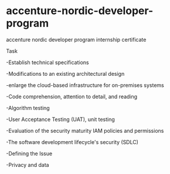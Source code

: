 # accenture-nordic-developer-program
accenture nordic developer program internship certificate 


Task

-Establish technical specifications

-Modifications to an existing architectural design

-enlarge the cloud-based infrastructure for on-premises systems

-Code comprehension, attention to detail, and reading

-Algorithm testing

-User Acceptance Testing (UAT), unit testing

-Evaluation of the security maturity IAM policies and permissions

-The software development lifecycle's security (SDLC)

-Defining the Issue

-Privacy and data